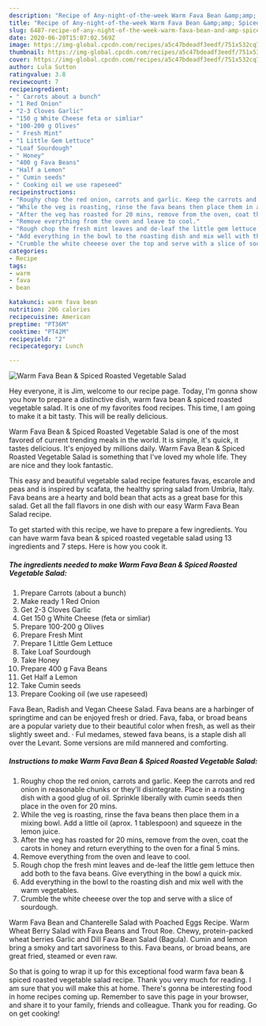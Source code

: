 ```yaml
---
description: "Recipe of Any-night-of-the-week Warm Fava Bean &amp;amp; Spiced Roasted Vegetable Salad"
title: "Recipe of Any-night-of-the-week Warm Fava Bean &amp;amp; Spiced Roasted Vegetable Salad"
slug: 6487-recipe-of-any-night-of-the-week-warm-fava-bean-and-amp-spiced-roasted-vegetable-salad
date: 2020-06-20T15:07:02.569Z
image: https://img-global.cpcdn.com/recipes/a5c47bdeadf3eedf/751x532cq70/warm-fava-bean-spiced-roasted-vegetable-salad-recipe-main-photo.jpg
thumbnail: https://img-global.cpcdn.com/recipes/a5c47bdeadf3eedf/751x532cq70/warm-fava-bean-spiced-roasted-vegetable-salad-recipe-main-photo.jpg
cover: https://img-global.cpcdn.com/recipes/a5c47bdeadf3eedf/751x532cq70/warm-fava-bean-spiced-roasted-vegetable-salad-recipe-main-photo.jpg
author: Lula Sutton
ratingvalue: 3.8
reviewcount: 7
recipeingredient:
- " Carrots about a bunch"
- "1 Red Onion"
- "2-3 Cloves Garlic"
- "150 g White Cheese feta or simliar"
- "100-200 g Olives"
- " Fresh Mint"
- "1 Little Gem Lettuce"
- "Loaf Sourdough"
- " Honey"
- "400 g Fava Beans"
- "Half a Lemon"
- " Cumin seeds"
- " Cooking oil we use rapeseed"
recipeinstructions:
- "Roughy chop the red onion, carrots and garlic. Keep the carrots and red onion in reasonable chunks or they&#39;ll disintegrate. Place in a roasting dish with a good glug of oil. Sprinkle liberally with cumin seeds then place in the oven for 20 mins."
- "While the veg is roasting, rinse the fava beans then place them in a mixing bowl. Add a little oil (aprox. 1 tablespoon) and squeeze in the lemon juice."
- "After the veg has roasted for 20 mins, remove from the oven, coat the carots in honey and return everything to the oven for a final 5 mins."
- "Remove everything from the oven and leave to cool."
- "Rough chop the fresh mint leaves and de-leaf the little gem lettuce then add both to the fava beans. Give everything in the bowl a quick mix."
- "Add everything in the bowl to the roasting dish and mix well with the warm vegetables."
- "Crumble the white cheeese over the top and serve with a slice of sourdough."
categories:
- Recipe
tags:
- warm
- fava
- bean

katakunci: warm fava bean 
nutrition: 206 calories
recipecuisine: American
preptime: "PT36M"
cooktime: "PT42M"
recipeyield: "2"
recipecategory: Lunch

---
```



![Warm Fava Bean &amp; Spiced Roasted Vegetable Salad](https://img-global.cpcdn.com/recipes/a5c47bdeadf3eedf/751x532cq70/warm-fava-bean-spiced-roasted-vegetable-salad-recipe-main-photo.jpg)

Hey everyone, it is Jim, welcome to our recipe page. Today, I'm gonna show you how to prepare a distinctive dish, warm fava bean &amp; spiced roasted vegetable salad. It is one of my favorites food recipes. This time, I am going to make it a bit tasty. This will be really delicious.

Warm Fava Bean &amp; Spiced Roasted Vegetable Salad is one of the most favored of current trending meals in the world. It is simple, it's quick, it tastes delicious. It's enjoyed by millions daily. Warm Fava Bean &amp; Spiced Roasted Vegetable Salad is something that I've loved my whole life. They are nice and they look fantastic.

This easy and beautiful vegetable salad recipe features favas, escarole and peas and is inspired by scafata, the healthy spring salad from Umbria, Italy. Fava beans are a hearty and bold bean that acts as a great base for this salad. Get all the fall flavors in one dish with our easy Warm Fava Bean Salad recipe.


To get started with this recipe, we have to prepare a few ingredients. You can have warm fava bean &amp; spiced roasted vegetable salad using 13 ingredients and 7 steps. Here is how you cook it.

<!--inarticleads1-->

##### The ingredients needed to make Warm Fava Bean &amp; Spiced Roasted Vegetable Salad:

1. Prepare  Carrots (about a bunch)
1. Make ready 1 Red Onion
1. Get 2-3 Cloves Garlic
1. Get 150 g White Cheese (feta or simliar)
1. Prepare 100-200 g Olives
1. Prepare  Fresh Mint
1. Prepare 1 Little Gem Lettuce
1. Take Loaf Sourdough
1. Take  Honey
1. Prepare 400 g Fava Beans
1. Get Half a Lemon
1. Take  Cumin seeds
1. Prepare  Cooking oil (we use rapeseed)


Fava Bean, Radish and Vegan Cheese Salad. Fava beans are a harbinger of springtime and can be enjoyed fresh or dried. Fava, faba, or broad beans are a popular variety due to their beautiful color when fresh, as well as their slightly sweet and. · Ful medames, stewed fava beans, is a staple dish all over the Levant. Some versions are mild mannered and comforting. 

<!--inarticleads2-->

##### Instructions to make Warm Fava Bean &amp; Spiced Roasted Vegetable Salad:

1. Roughy chop the red onion, carrots and garlic. Keep the carrots and red onion in reasonable chunks or they&#39;ll disintegrate. Place in a roasting dish with a good glug of oil. Sprinkle liberally with cumin seeds then place in the oven for 20 mins.
1. While the veg is roasting, rinse the fava beans then place them in a mixing bowl. Add a little oil (aprox. 1 tablespoon) and squeeze in the lemon juice.
1. After the veg has roasted for 20 mins, remove from the oven, coat the carots in honey and return everything to the oven for a final 5 mins.
1. Remove everything from the oven and leave to cool.
1. Rough chop the fresh mint leaves and de-leaf the little gem lettuce then add both to the fava beans. Give everything in the bowl a quick mix.
1. Add everything in the bowl to the roasting dish and mix well with the warm vegetables.
1. Crumble the white cheeese over the top and serve with a slice of sourdough.


Warm Fava Bean and Chanterelle Salad with Poached Eggs Recipe. Warm Wheat Berry Salad with Fava Beans and Trout Roe. Chewy, protein-packed wheat berries Garlic and Dill Fava Bean Salad (Bagula). Cumin and lemon bring a smoky and tart savoriness to this. Fava beans, or broad beans, are great fried, steamed or even raw. 

So that is going to wrap it up for this exceptional food warm fava bean &amp; spiced roasted vegetable salad recipe. Thank you very much for reading. I am sure that you will make this at home. There's gonna be interesting food in home recipes coming up. Remember to save this page in your browser, and share it to your family, friends and colleague. Thank you for reading. Go on get cooking!
